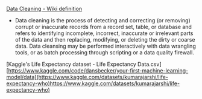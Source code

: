 [Data Cleaning - Wiki definition](https://en.wikipedia.org/wiki/Data_cleansing)
* Data cleaning is the process of detecting and correcting (or removing) corrupt or inaccurate records from a record set, table, or database and refers to identifying incomplete, incorrect, inaccurate or irrelevant parts of the data and then replacing, modifying, or deleting the dirty or coarse data. Data cleansing may be performed interactively with data wrangling tools, or as batch processing through scripting or a data quality firewall.

[Kaggle's Life Expectancy dataset - Life Expectancy Data.csv][https://www.kaggle.com/code/dansbecker/your-first-machine-learning-model/data](https://www.kaggle.com/datasets/kumarajarshi/life-expectancy-who)https://www.kaggle.com/datasets/kumarajarshi/life-expectancy-who)
